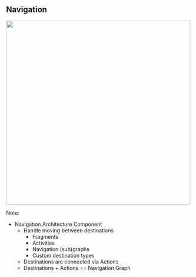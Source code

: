 ## Navigation

<img src="img/navigation-editor.png" height=500 />

Note:
+ Navigation Architecture Component
    + Handle moving between destinations
        + Fragments
        + Activities
        + Navigation (sub)graphs
        + Custom destination types
    + Destinations are connected via Actions
    + Destinations + Actions == Navigation Graph
